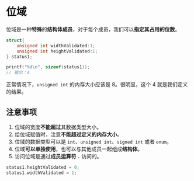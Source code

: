 # 位域
位域是一种**特殊**的**结构体成员**，对于每个成员，我们可以**指定其占用的位数**。
```c
struct{
    unsigned int widthValidated:1;
    unsigned int heightValidated:1;
} status1;

printf("%d\n", sizeof(status1));
// 输出：4
```

正常情况下，`unsigned int` 的内存大小应该是 $8$。很明显，这个 $4$ 就是我们定义的结果。

## 注意事项
1. 位域的宽度**不能超过**其数据类型大小。
2. 给位域赋值时，注意**不能超过定义的内存大小**。 
3. 位域的数据类型可以是 `int`、`unsigned int`、`signed int` 或者 `enum`。
4. 位域**可以单独使用**，也可以与其他成员一起组成**结构体**。
5. 访问位域是通过**成员运算符 `.`** 访问的。

```c
status1.heightValidated = 0;
status1.widthValidated = 1;
```